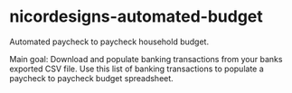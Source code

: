 # nicordesigns-automated-budget
Automated paycheck to paycheck household budget.

Main goal: 
Download and populate banking transactions from your banks exported CSV file. 
Use this list of banking transactions to populate a paycheck to paycheck budget spreadsheet. 
